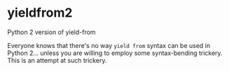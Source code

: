 # yieldfrom2
Python 2 version of yield-from

Everyone knows that there's no way `yield from` syntax can be used in Python 2... unless you are willing to employ some syntax-bending trickery.  This is an attempt at such trickery.
